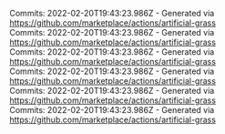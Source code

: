 Commits: 2022-02-20T19:43:23.986Z - Generated via https://github.com/marketplace/actions/artificial-grass
<br>
Commits: 2022-02-20T19:43:23.986Z - Generated via https://github.com/marketplace/actions/artificial-grass
<br>
Commits: 2022-02-20T19:43:23.986Z - Generated via https://github.com/marketplace/actions/artificial-grass
<br>
Commits: 2022-02-20T19:43:23.986Z - Generated via https://github.com/marketplace/actions/artificial-grass
<br>
Commits: 2022-02-20T19:43:23.986Z - Generated via https://github.com/marketplace/actions/artificial-grass
<br>
Commits: 2022-02-20T19:43:23.986Z - Generated via https://github.com/marketplace/actions/artificial-grass
<br>
